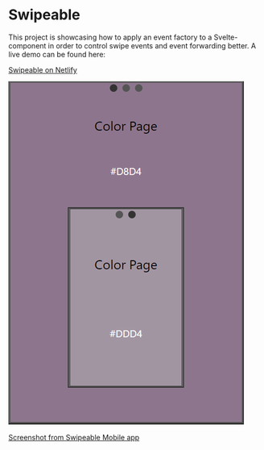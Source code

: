 # Swipeable
This project is showcasing how to apply an event factory to a Svelte-component in order to control swipe events and event forwarding better. A live demo can be found here:

[Swipeable on Netlify](https://swipeable.netlify.app/)

![alt text][screenshot]

[screenshot]: screenshots/screenshot1.png "Screenshot from Swipeable Mobile app"

[Screenshot from Swipeable Mobile app](screenshots/screenshot1.png)